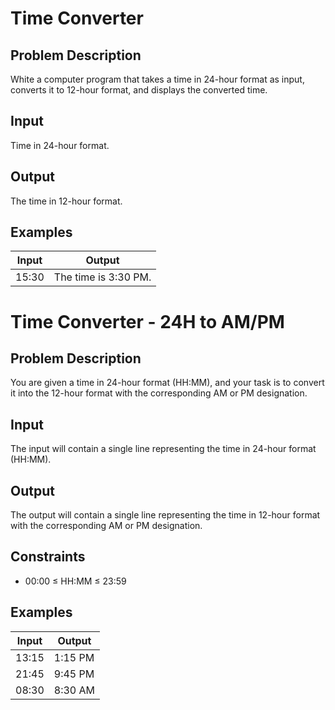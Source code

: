 # Time Converter

## Problem Description

White a computer program that takes a time in 24-hour format as input, converts it to 12-hour format, and displays the converted time.

## Input

Time in 24-hour format.

## Output

The time in 12-hour format.

## Examples

|Input|Output|
|-|-|
|15:30|The time is 3:30 PM.|

# Time Converter - 24H to AM/PM

## Problem Description
You are given a time in 24-hour format (HH:MM), and your task is to convert it into the 12-hour format with the corresponding AM or PM designation.

## Input
The input will contain a single line representing the time in 24-hour format (HH:MM).

## Output
The output will contain a single line representing the time in 12-hour format with the corresponding AM or PM designation.

## Constraints
- 00:00 ≤ HH:MM ≤ 23:59

## Examples
|Input|Output|
|-|-|
|13:15|1:15 PM|
|21:45|9:45 PM|
|08:30|8:30 AM|